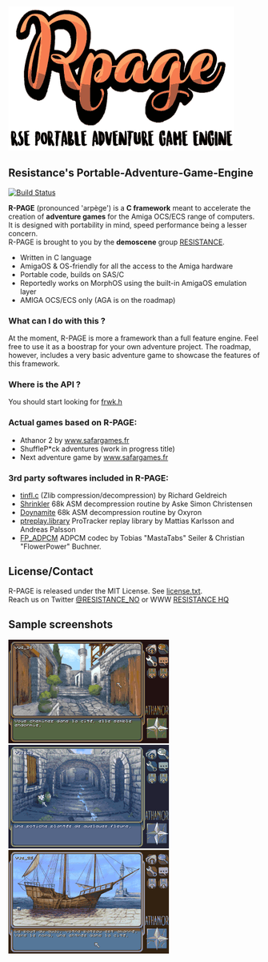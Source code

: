 ![](docs/img/rpage_logo.png)
## Resistance's Portable-Adventure-Game-Engine

[![Build Status](https://travis-ci.org/ResistanceVault/rpage.svg?branch=master)](https://travis-ci.org/ResistanceVault/rpage)

**R-PAGE** (pronounced 'arpège') is a **C framework** meant to accelerate the creation of **adventure games** for the Amiga OCS/ECS range of computers. It is designed with portability in mind, speed performance being a lesser concern.<br>
R-PAGE is brought to you by the **demoscene** group [RESISTANCE](https://resistance.no/).

* Written in C language
* AmigaOS & OS-friendly for all the access to the Amiga hardware
* Portable code, builds on SAS/C
* Reportedly works on MorphOS using the built-in AmigaOS emulation layer
* AMIGA OCS/ECS only (AGA is on the roadmap)

### What can I do with this ?
At the moment, R-PAGE is more a framework than a full feature engine. Feel free to use it as a boostrap for your own adventure project. The roadmap, however, includes a very basic adventure game to showcase the features of this framework.

### Where is the API ?
You should start looking for [frwk.h](rpage/frwk.h)

### Actual games based on R-PAGE:
* Athanor 2 by www.safargames.fr
* ShuffleP\*ck adventures (work in progress title)
* Next adventure game by www.safargames.fr

### 3rd party softwares included in R-PAGE:
* [tinfl.c](https://github.com/richgel999/miniz) (Zlib compression/decompression) by Richard Geldreich
* [Shrinkler](https://github.com/askeksa/Shrinkler) 68k ASM decompression routine by Aske Simon Christensen
* [Doynamite](https://github.com/AxisOxy/Planet-Rocklobster) 68k ASM decompression routine by Oxyron
* [ptreplay.library](http://aminet.net/package/mus/play/ptreplay66) ProTracker replay library by Mattias Karlsson and Andreas
Palsson
* [FP_ADPCM](http://aminet.net/package/util/pack/MT_ADPCM) ADPCM codec by Tobias "MastaTabs" Seiler & Christian "FlowerPower" Buchner.

## License/Contact
R-PAGE is released under the MIT License. See [license.txt](license.txt).<br>
Reach us on Twitter [@RESISTANCE_NO](https://twitter.com/RESISTANCE_NO) or WWW [RESISTANCE HQ](https://resistance.no/)


## Sample screenshots

![Screenshot](.screenshots/athanor2_shot0.png)
![Screenshot](.screenshots/athanor2_shot1.png)
![Screenshot](.screenshots/athanor2_shot2.png)
